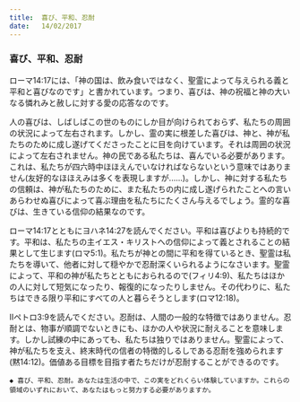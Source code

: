 ```yaml
---
title:  喜び、平和、忍耐
date:   14/02/2017
---
```


### 喜び、平和、忍耐

ローマ14:17には、「神の国は、飲み食いではなく、聖霊によって与えられる義と平和と喜びなのです」と書かれています。つまり、喜びは、神の祝福と神の大いなる憐れみと赦しに対する愛の応答なのです。

人の喜びは、しばしばこの世のものにしか目が向けられておらず、私たちの周囲の状況によって左右されます。しかし、霊の実に根差した喜びは、神と、神が私たちのために成し遂げてくださったことに目を向けています。それは周囲の状況によって左右されません。神の民である私たちは、喜んでいる必要があります。これは、私たちが四六時中ほほえんでいなければならないという意味ではありません(友好的なほほえみは多くを表現しますが......)。しかし、神に対する私たちの信頼は、神が私たちのために、また私たちの内に成し遂げられたことへの言いあらわせぬ喜びによって喜ぶ理由を私たちにたくさん与えるでしょう。霊的な喜びは、生きている信仰の結果なのです。

ローマ14:17とともにヨハネ14:27を読んでください。平和は喜びよりも持続的です。平和は、私たちの主イエス・キリストへの信仰によって義とされることの結果として生じます(ロマ5:1)。私たちが神との間に平和を得ているとき、聖霊は私たちを導いて、他者に対して穏やかで忍耐深くいられるようになさいます。聖霊によって、平和の神が私たちとともにおられるので(フィリ4:9)、私たちはほかの人に対して短気になったり、報復的になったりしません。その代わりに、私たちはできる限り平和にすべての人と暮らそうとします(ロマ12:18)。

IIペトロ3:9を読んでください。忍耐は、人間の一般的な特徴ではありません。忍耐とは、物事が順調でないときにも、ほかの人や状況に耐えることを意味します。しかし試練の中にあっても、私たちは独りではありません。聖霊によって、神が私たちを支え、終末時代の信者の特徴的しるしである忍耐を強められます(黙14:12)。価値ある目標を目指す者たちだけが忍耐することができるのです。

`◆ 喜び、平和、忍耐。あなたは生活の中で、この実をどれくらい体験していますか。これらの領域のいずれにおいて、あなたはもっと努力する必要がありますか。`
